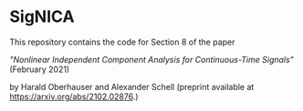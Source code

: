 # SigNICA

This repository contains the code for Section 8 of the paper

*"Nonlinear Independent Component Analysis for Continuous-Time Signals"* (February 2021)

by Harald Oberhauser and Alexander Schell (preprint available at https://arxiv.org/abs/2102.02876.)
